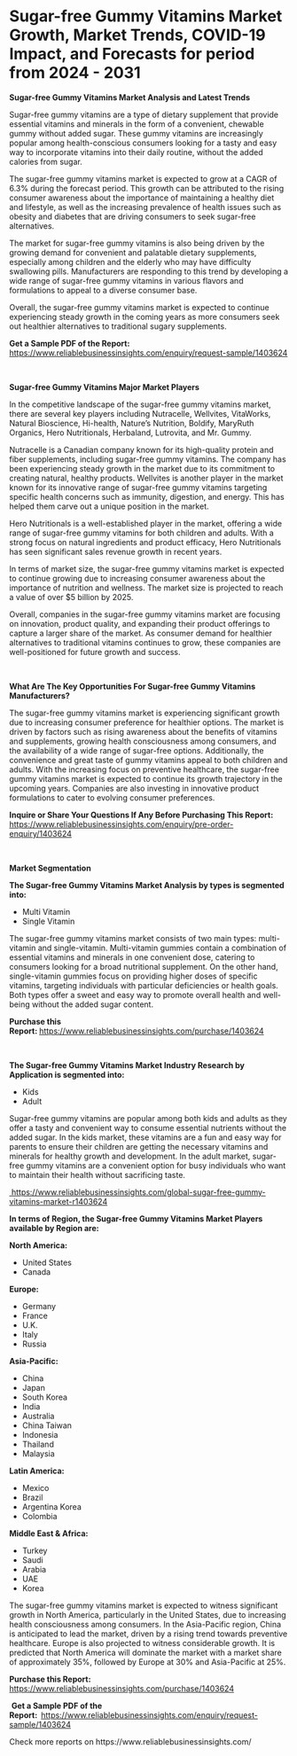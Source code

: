 <p><h1>Sugar-free Gummy Vitamins Market Growth, Market Trends, COVID-19 Impact, and Forecasts for period from 2024 - 2031</h1></p><p><strong>Sugar-free Gummy Vitamins Market Analysis and Latest Trends</strong></p>
<p><p>Sugar-free gummy vitamins are a type of dietary supplement that provide essential vitamins and minerals in the form of a convenient, chewable gummy without added sugar. These gummy vitamins are increasingly popular among health-conscious consumers looking for a tasty and easy way to incorporate vitamins into their daily routine, without the added calories from sugar.</p><p>The sugar-free gummy vitamins market is expected to grow at a CAGR of 6.3% during the forecast period. This growth can be attributed to the rising consumer awareness about the importance of maintaining a healthy diet and lifestyle, as well as the increasing prevalence of health issues such as obesity and diabetes that are driving consumers to seek sugar-free alternatives.</p><p>The market for sugar-free gummy vitamins is also being driven by the growing demand for convenient and palatable dietary supplements, especially among children and the elderly who may have difficulty swallowing pills. Manufacturers are responding to this trend by developing a wide range of sugar-free gummy vitamins in various flavors and formulations to appeal to a diverse consumer base.</p><p>Overall, the sugar-free gummy vitamins market is expected to continue experiencing steady growth in the coming years as more consumers seek out healthier alternatives to traditional sugary supplements.</p></p>
<p><strong>Get a Sample PDF of the Report:&nbsp;</strong> <a href="https://www.reliablebusinessinsights.com/enquiry/request-sample/1403624">https://www.reliablebusinessinsights.com/enquiry/request-sample/1403624</a></p>
<p>&nbsp;</p>
<p><strong>Sugar-free Gummy Vitamins Major Market Players</strong></p>
<p><p>In the competitive landscape of the sugar-free gummy vitamins market, there are several key players including Nutracelle, Wellvites, VitaWorks, Natural Bioscience, Hi-health, Nature’s Nutrition, Boldify, MaryRuth Organics, Hero Nutritionals, Herbaland, Lutrovita, and Mr. Gummy. </p><p>Nutracelle is a Canadian company known for its high-quality protein and fiber supplements, including sugar-free gummy vitamins. The company has been experiencing steady growth in the market due to its commitment to creating natural, healthy products. Wellvites is another player in the market known for its innovative range of sugar-free gummy vitamins targeting specific health concerns such as immunity, digestion, and energy. This has helped them carve out a unique position in the market.</p><p>Hero Nutritionals is a well-established player in the market, offering a wide range of sugar-free gummy vitamins for both children and adults. With a strong focus on natural ingredients and product efficacy, Hero Nutritionals has seen significant sales revenue growth in recent years.</p><p>In terms of market size, the sugar-free gummy vitamins market is expected to continue growing due to increasing consumer awareness about the importance of nutrition and wellness. The market size is projected to reach a value of over $5 billion by 2025.</p><p>Overall, companies in the sugar-free gummy vitamins market are focusing on innovation, product quality, and expanding their product offerings to capture a larger share of the market. As consumer demand for healthier alternatives to traditional vitamins continues to grow, these companies are well-positioned for future growth and success.</p></p>
<p>&nbsp;</p>
<p><strong>What Are The Key Opportunities For Sugar-free Gummy Vitamins Manufacturers?</strong></p>
<p><p>The sugar-free gummy vitamins market is experiencing significant growth due to increasing consumer preference for healthier options. The market is driven by factors such as rising awareness about the benefits of vitamins and supplements, growing health consciousness among consumers, and the availability of a wide range of sugar-free options. Additionally, the convenience and great taste of gummy vitamins appeal to both children and adults. With the increasing focus on preventive healthcare, the sugar-free gummy vitamins market is expected to continue its growth trajectory in the upcoming years. Companies are also investing in innovative product formulations to cater to evolving consumer preferences.</p></p>
<p><strong>Inquire or Share Your Questions If Any Before Purchasing This Report:</strong> <a href="https://www.reliablebusinessinsights.com/enquiry/pre-order-enquiry/1403624">https://www.reliablebusinessinsights.com/enquiry/pre-order-enquiry/1403624</a></p>
<p>&nbsp;</p>
<p><strong>Market Segmentation</strong></p>
<p><strong>The Sugar-free Gummy Vitamins Market Analysis by types is segmented into:</strong></p>
<p><ul><li>Multi Vitamin</li><li>Single Vitamin</li></ul></p>
<p><p>The sugar-free gummy vitamins market consists of two main types: multi-vitamin and single-vitamin. Multi-vitamin gummies contain a combination of essential vitamins and minerals in one convenient dose, catering to consumers looking for a broad nutritional supplement. On the other hand, single-vitamin gummies focus on providing higher doses of specific vitamins, targeting individuals with particular deficiencies or health goals. Both types offer a sweet and easy way to promote overall health and well-being without the added sugar content.</p></p>
<p><strong>Purchase this Report:&nbsp;</strong><a href="https://www.reliablebusinessinsights.com/purchase/1403624">https://www.reliablebusinessinsights.com/purchase/1403624</a></p>
<p>&nbsp;</p>
<p><strong>The Sugar-free Gummy Vitamins Market Industry Research by Application is segmented into:</strong></p>
<p><ul><li>Kids</li><li>Adult</li></ul></p>
<p><p>Sugar-free gummy vitamins are popular among both kids and adults as they offer a tasty and convenient way to consume essential nutrients without the added sugar. In the kids market, these vitamins are a fun and easy way for parents to ensure their children are getting the necessary vitamins and minerals for healthy growth and development. In the adult market, sugar-free gummy vitamins are a convenient option for busy individuals who want to maintain their health without sacrificing taste.</p></p>
<p><a href="https://www.reliablebusinessinsights.com/global-sugar-free-gummy-vitamins-market-r1403624">&nbsp;https://www.reliablebusinessinsights.com/global-sugar-free-gummy-vitamins-market-r1403624</a></p>
<p><strong>In terms of Region, the Sugar-free Gummy Vitamins Market Players available by Region are:</strong></p>
<p>
    <p> <strong> North America: </strong>
        <ul>
            <li>United States</li>
            <li>Canada</li>
        </ul>
        </p> 
    <p> <strong> Europe: </strong>
        <ul>
            <li>Germany</li>
            <li>France</li>
            <li>U.K.</li>
            <li>Italy</li>
            <li>Russia</li>
        </ul>
        </p> 
    <p> <strong> Asia-Pacific: </strong>
        <ul>
            <li>China</li>
            <li>Japan</li>
            <li>South Korea</li>
            <li>India</li>
            <li>Australia</li>
            <li>China Taiwan</li>
            <li>Indonesia</li>
            <li>Thailand</li>
            <li>Malaysia</li>
        </ul>
        </p> 
    <p> <strong> Latin America: </strong>
        <ul>
            <li>Mexico</li>
            <li>Brazil</li>
            <li>Argentina Korea</li>
            <li>Colombia</li>
        </ul>
        </p> 
    <p> <strong> Middle East & Africa: </strong>
        <ul>
            <li>Turkey</li>
            <li>Saudi</li>
            <li>Arabia</li>
            <li>UAE</li>
            <li>Korea</li>
        </ul>
    </p>
    </p>
<p><p>The sugar-free gummy vitamins market is expected to witness significant growth in North America, particularly in the United States, due to increasing health consciousness among consumers. In the Asia-Pacific region, China is anticipated to lead the market, driven by a rising trend towards preventive healthcare. Europe is also projected to witness considerable growth. It is predicted that North America will dominate the market with a market share of approximately 35%, followed by Europe at 30% and Asia-Pacific at 25%.</p></p>
<p><strong>Purchase this Report: </strong><a href="https://www.reliablebusinessinsights.com/purchase/1403624">https://www.reliablebusinessinsights.com/purchase/1403624</a></p>
<p>&nbsp;<strong>Get a Sample PDF of the Report:&nbsp;&nbsp;</strong><a href="https://www.reliablebusinessinsights.com/enquiry/request-sample/1403624">https://www.reliablebusinessinsights.com/enquiry/request-sample/1403624</a></p>
<p><strong></strong></p>
<p>Check more reports on https://www.reliablebusinessinsights.com/</p>
